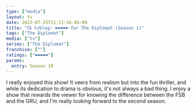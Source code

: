 ```yaml
---
type: ["media"]
layout: tv
date: 2023-07-25T21:11:16-04:00
title: "📺 tvblog: ❤️❤️❤️❤️❤️ for The Diplomat (Season 1)"
tags: ["The Diplomat"]
media: ["tv"]
series: ["The Diplomat"]
franchise: [""]
ratings: ["❤️❤️❤️❤️❤️"]
params:
  entry: Season 1R
---
```

I really enjoyed this show! It veers from realism but into the fun thriller, and while its dedication to drama is obvious, it's not always a bad thing. I enjoy a show that rewards the viewer for knowing the difference between the FSB and the GRU, and I'm really looking forward to the second season.
